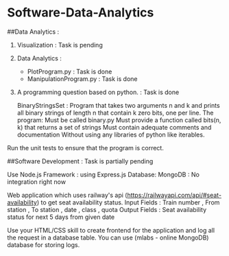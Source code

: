 # Software-Data-Analytics



##Data Analytics  :

1. Visualization :              Task is pending
2. Data Analytics :             
    * PlotProgram.py  :        Task is done
    * ManipulationProgram.py :   Task is done
    
3.  A programming question based on python. : Task is done
  
 	BinaryStringsSet : Program that takes two arguments n and k and prints all binary strings of length n that contain k zero bits, one per line. The program:
         Must be called binary.py
         Must provide a function called bits(n, k) that returns a set of strings
         Must contain adequate comments and documentation
         Without using any libraries of python like iterables.

Run the unit tests to ensure that the program is correct.

##Software Development  :     Task is partially pending

Use Node.js Framework     : using Express.js
Database: MongoDB         : No integration right now

Web application which uses railway's api (https://railwayapi.com/api/#seat-availability) to get seat availability status.
Input Fields : Train number , From station , To station , date , class , quota
Output Fields : Seat availability status for next 5 days from given date

Use your HTML/CSS skill to create frontend for the application and log all the request in a database table. You can use (mlabs - online MongoDB) database for storing logs.

